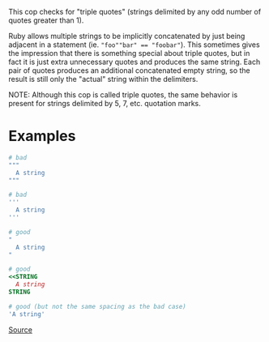 
This cop checks for "triple quotes" (strings delimited by any odd number
of quotes greater than 1).

Ruby allows multiple strings to be implicitly concatenated by just
being adjacent in a statement (ie. `"foo""bar" == "foobar"`). This sometimes
gives the impression that there is something special about triple quotes, but
in fact it is just extra unnecessary quotes and produces the same string. Each
pair of quotes produces an additional concatenated empty string, so the result
is still only the "actual" string within the delimiters.

NOTE: Although this cop is called triple quotes, the same behavior is present
for strings delimited by 5, 7, etc. quotation marks.

# Examples

```ruby
# bad
"""
  A string
"""

# bad
'''
  A string
'''

# good
"
  A string
"

# good
<<STRING
  A string
STRING

# good (but not the same spacing as the bad case)
'A string'
```

[Source](http://www.rubydoc.info/gems/rubocop/RuboCop/Cop/Lint/TripleQuotes)